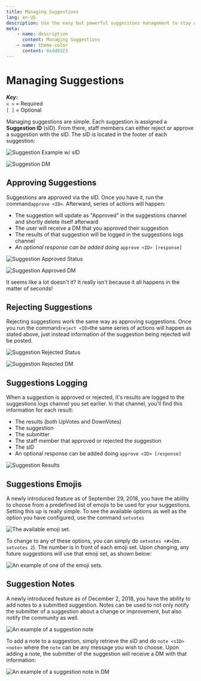 ```yaml
---
title: Managing Suggestions
lang: en-US
description: Use the easy but powerful suggesitons management to stay organized in your Discord.
meta:
    - name: description
      content: Managing Suggestions
    - name: theme-color
      content: 0xdd9323
---
```


# Managing Suggestions

_**Key:**_  
`< >` = Required  
`[ ]` = Optional

Managing suggestions are simple. Each suggestion is assigned a **Suggestion ID** \(sID\). From there, staff members can either reject or approve a suggestion with the sID. The sID is located in the footer of each suggestion: 

![Suggestion Example w/ sID](/images/2yycffh.png)

![Suggestion DM](/images/gjwhotb.png)

## Approving Suggestions

Suggestions are approved via the sID. Once you have it, run the command`approve <ID>`. Afterward, series of actions will happen:

* The suggestion will update as "Approved" in the suggestions channel and shortly delete itself afterward
* The user will receive a DM that you approved their suggestion
* The results of that suggestion will be logged in the suggestions logs channel
* _An optional response can be added doing_  `approve <ID> [response]`

![Suggestion Approved Status](/images/avibvld.png)

![Suggestion Approved DM](/images/b7ri3eb.png)

It seems like a lot doesn't it? It really isn't because it all happens in the matter of seconds!

## Rejecting Suggestions

Rejecting suggestions work the same way as approving suggestions. Once you run the command`reject <ID>`the same series of actions will happen as stated above, just instead information of the suggestion being rejected will be posted.

![Suggestion Rejected Status](/images/todtkn4.png)

![Suggestion Rejected DM](/images/yi57jj3.png)

## Suggestions Logging

When a suggestion is approved or rejected, it's results are logged to the suggestions logs channel you set earlier. In that channel, you'll find this information for each result:

* The results \(both UpVotes and DownVotes\)
* The suggestion
* The submitter
* The staff member that approved or rejected the suggestion
* The sID
* An optional response can be added doing `approve <ID> [response]`

![Suggestion Results](/images/nadwjuo.png)

## Suggestions Emojis

A newly introduced feature as of September 29, 2018, you have the ability to choose from a predefined list of emojis to be used for your suggestions. Setting this up is really simple. To see the available options as well as the option you have configured,  use the command `setvotes`

![The available emoji set.](/images/f7fsjcx.png)

To change to any of these options, you can simply do `setvotes <#>`\(ex. `setvotes 2`\). The number is in front of each emoji set. Upon changing, any future suggestions will use that emoji set, as shown below:

![An example of one of the emoji sets.](/images/gwe9so7.png)

## Suggestion Notes

A newly introduced feature as of December 2, 2018, you have the ability to add notes to a submitted suggestion. Notes can be used to not only notify the submitter of a suggestion about a change or improvement, but also notify the community as well.

![An example of a suggestion note](/images/qbsdxop.png)

To add a note to a suggestion, simply retrieve the sID and do `note <sID> <note>` where the `note` can be any message you wish to choose. Upon adding a note, the submitter of the suggestion will receive a DM with that information:

![An example of a suggestion note in DM](/images/g7xehmx.png)